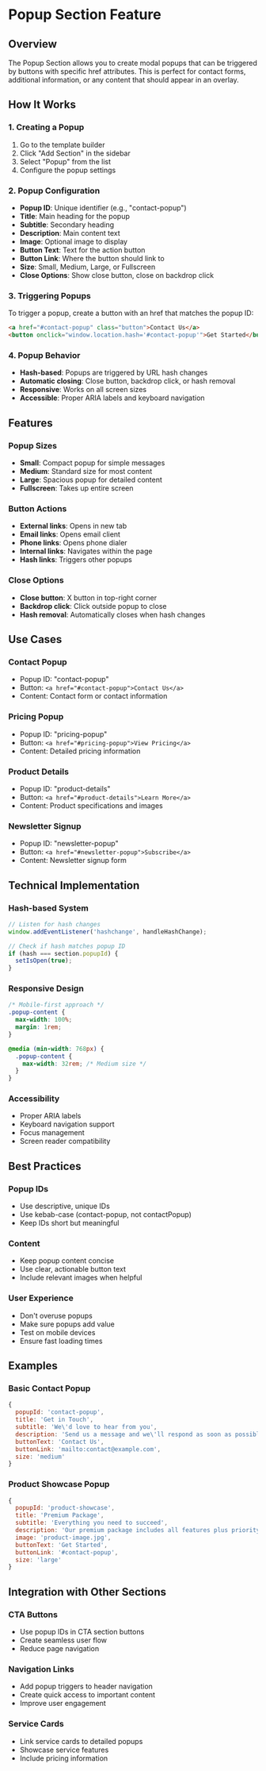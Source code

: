 # Popup Section Feature

## Overview
The Popup Section allows you to create modal popups that can be triggered by buttons with specific href attributes. This is perfect for contact forms, additional information, or any content that should appear in an overlay.

## How It Works

### 1. Creating a Popup
1. Go to the template builder
2. Click "Add Section" in the sidebar
3. Select "Popup" from the list
4. Configure the popup settings

### 2. Popup Configuration
- **Popup ID**: Unique identifier (e.g., "contact-popup")
- **Title**: Main heading for the popup
- **Subtitle**: Secondary heading
- **Description**: Main content text
- **Image**: Optional image to display
- **Button Text**: Text for the action button
- **Button Link**: Where the button should link to
- **Size**: Small, Medium, Large, or Fullscreen
- **Close Options**: Show close button, close on backdrop click

### 3. Triggering Popups
To trigger a popup, create a button with an href that matches the popup ID:

```html
<a href="#contact-popup" class="button">Contact Us</a>
<button onclick="window.location.hash='#contact-popup'">Get Started</button>
```

### 4. Popup Behavior
- **Hash-based**: Popups are triggered by URL hash changes
- **Automatic closing**: Close button, backdrop click, or hash removal
- **Responsive**: Works on all screen sizes
- **Accessible**: Proper ARIA labels and keyboard navigation

## Features

### Popup Sizes
- **Small**: Compact popup for simple messages
- **Medium**: Standard size for most content
- **Large**: Spacious popup for detailed content
- **Fullscreen**: Takes up entire screen

### Button Actions
- **External links**: Opens in new tab
- **Email links**: Opens email client
- **Phone links**: Opens phone dialer
- **Internal links**: Navigates within the page
- **Hash links**: Triggers other popups

### Close Options
- **Close button**: X button in top-right corner
- **Backdrop click**: Click outside popup to close
- **Hash removal**: Automatically closes when hash changes

## Use Cases

### Contact Popup
- Popup ID: "contact-popup"
- Button: `<a href="#contact-popup">Contact Us</a>`
- Content: Contact form or contact information

### Pricing Popup
- Popup ID: "pricing-popup"
- Button: `<a href="#pricing-popup">View Pricing</a>`
- Content: Detailed pricing information

### Product Details
- Popup ID: "product-details"
- Button: `<a href="#product-details">Learn More</a>`
- Content: Product specifications and images

### Newsletter Signup
- Popup ID: "newsletter-popup"
- Button: `<a href="#newsletter-popup">Subscribe</a>`
- Content: Newsletter signup form

## Technical Implementation

### Hash-based System
```javascript
// Listen for hash changes
window.addEventListener('hashchange', handleHashChange);

// Check if hash matches popup ID
if (hash === section.popupId) {
  setIsOpen(true);
}
```

### Responsive Design
```css
/* Mobile-first approach */
.popup-content {
  max-width: 100%;
  margin: 1rem;
}

@media (min-width: 768px) {
  .popup-content {
    max-width: 32rem; /* Medium size */
  }
}
```

### Accessibility
- Proper ARIA labels
- Keyboard navigation support
- Focus management
- Screen reader compatibility

## Best Practices

### Popup IDs
- Use descriptive, unique IDs
- Use kebab-case (contact-popup, not contactPopup)
- Keep IDs short but meaningful

### Content
- Keep popup content concise
- Use clear, actionable button text
- Include relevant images when helpful

### User Experience
- Don't overuse popups
- Make sure popups add value
- Test on mobile devices
- Ensure fast loading times

## Examples

### Basic Contact Popup
```javascript
{
  popupId: 'contact-popup',
  title: 'Get in Touch',
  subtitle: 'We\'d love to hear from you',
  description: 'Send us a message and we\'ll respond as soon as possible.',
  buttonText: 'Contact Us',
  buttonLink: 'mailto:contact@example.com',
  size: 'medium'
}
```

### Product Showcase Popup
```javascript
{
  popupId: 'product-showcase',
  title: 'Premium Package',
  subtitle: 'Everything you need to succeed',
  description: 'Our premium package includes all features plus priority support.',
  image: 'product-image.jpg',
  buttonText: 'Get Started',
  buttonLink: '#contact-popup',
  size: 'large'
}
```

## Integration with Other Sections

### CTA Buttons
- Use popup IDs in CTA section buttons
- Create seamless user flow
- Reduce page navigation

### Navigation Links
- Add popup triggers to header navigation
- Create quick access to important content
- Improve user engagement

### Service Cards
- Link service cards to detailed popups
- Showcase service features
- Include pricing information
